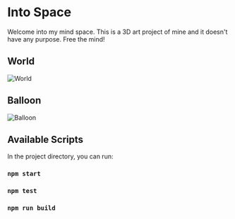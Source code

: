 
# Into Space

Welcome into my mind space. This is a 3D art project of mine and it doesn't have any purpose. Free the mind!

## World
![World](https://user-images.githubusercontent.com/3984675/117209774-18d3e780-adf7-11eb-8f8b-68d71911becc.png)

## Balloon
![Balloon](https://user-images.githubusercontent.com/3984675/117210045-78ca8e00-adf7-11eb-964e-46828fc36698.png)


## Available Scripts

In the project directory, you can run:

### `npm start`
### `npm test`
### `npm run build`
